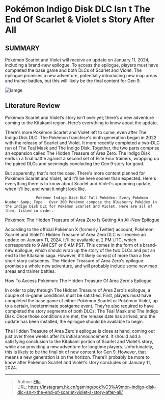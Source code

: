 # Pokémon Indigo Disk DLC Isn t The End Of Scarlet &amp; Violet s Story After All


## SUMMARY 



  Pokémon Scarlet and Violet will receive an update on January 11, 2024, including a brand-new epilogue.   To access the epilogue, players must have completed the base game and both DLCs of Scarlet and Violet.   The epilogue promises a new adventure, potentially introducing new map areas and trainer battles, but this will likely be the final content for Gen 9.  

![iamge](https://static1.srcdn.com/wordpress/wp-content/uploads/2023/12/pokemon-hidden-treasure-of-area-zero-kitakami.jpg)

## Literature Review

Pokémon Scarlet and Violet’s story isn’t over yet; there’s a new adventure coming to the Kitakami region. Here’s everything to know about the update.




There&#39;s more Pokémon Scarlet and Violet left to come, even after The Indigo Disk DLC. The Pokémon franchise&#39;s ninth generation began in 2022 with the release of Scarlet and Violet. It more recently completed a two-DLC run of The Teal Mask and The Indigo Disk. Together, the two parts comprise an expansion called The Hidden Treasure of Area Zero. The Indigo Disk ends in a final battle against a second set of Elite Four trainers, wrapping up the paired DLCs and seemingly concluding the Gen 9 story for good.




But apparently, that&#39;s not the case. There&#39;s more content planned for Pokémon Scarlet and Violet, and it&#39;ll be here sooner than expected. Here&#39;s everything there is to know about Scarlet and Violet&#39;s upcoming update, when it&#39;ll be, and what it might look like.

                  Pokémon Indigo Disk DLC Full Pokédex: Every Pokémon Number &amp; Type   Over 200 Pokémon compose the Blueberry Pokédex in the Indigo Disk DLC for Pokémon Scarlet and Violet. Here are all of them, listed in order.   


 Pokémon: The Hidden Treasure of Area Zero Is Getting An All-New Epilogue 
         

According to the official Pokémon X (formerly Twitter) account, Pokémon Scarlet and Violet&#39;s Hidden Treasure of Area Zero DLC will receive an update on January 11, 2024. It&#39;ll be available at 2 PM UTC, which corresponds to 9 AM EST or 6 AM PST. This comes in the form of a brand-new epilogue, which should wrap up the story of the two DLCs and put an end to the Kitakami saga. However, it&#39;ll likely consist of more than a few short story cutscenes. The Hidden Treasure of Area Zero&#39;s epilogue promises a whole new adventure, and will probably include some new map areas and trainer battles.





 



 How To Access Pokémon: The Hidden Treasure Of Area Zero&#39;s Epilogue 
          

In order to play through The Hidden Treasure of Area Zero&#39;s epilogue, a couple of in-game conditions must be satisfied. First, players must have completed the base game of either Pokémon Scarlet or Pokémon Violet, up to a certain, indeterminate postgame event. They&#39;re also required to have completed the story segments of both DLCs: The Teal Mask and The Indigo Disk. Once those conditions are met, the release date has arrived, and the update has been installed, the epilogue should be available to begin.




The Hidden Treasure of Area Zero&#39;s epilogue is close at hand, coming out just over three weeks after its initial announcement. It should add a satisfying conclusion to the Kitakami portion of Scarlet and Violet’s story, while also providing a new adventure for longtime players. Unfortunately, this is likely to be the final bit of new content for Gen 9. However, that means a new generation is on the horizon. There’ll probably be more to know after Pokémon Scarlet and Violet&#39;s story concludes on January 11, 2024.



---

> Author: [Ella](https://instagram.hk.cn/)  
> URL: https://instagram.hk.cn/gaming/pok%C3%A9mon-indigo-disk-dlc-isn-t-the-end-of-scarlet-violet-s-story-after-all/  

